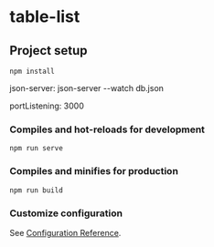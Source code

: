 # table-list

## Project setup
```
npm install
```
json-server: json-server --watch db.json


portListening: 3000

### Compiles and hot-reloads for development
```
npm run serve
```

### Compiles and minifies for production
```
npm run build
```

### Customize configuration
See [Configuration Reference](https://cli.vuejs.org/config/).

